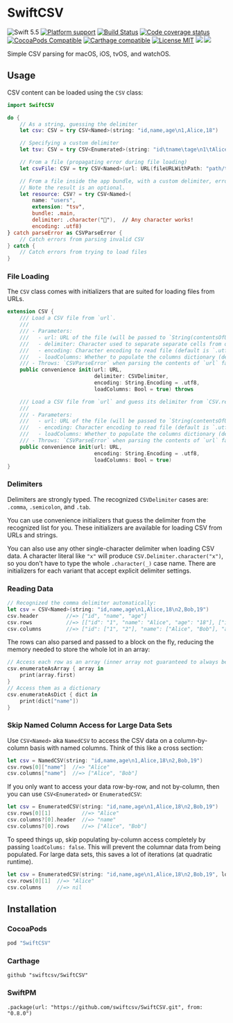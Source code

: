 # SwiftCSV

![Swift 5.5](https://img.shields.io/badge/Swift-5.5-blue.svg?style=flat)
[![Platform support](https://img.shields.io/badge/platform-ios%20%7C%20osx%20%7C%20tvos%20%7C%20watchos-lightgrey.svg?style=flat-square)](https://github.com/swiftcsv/SwiftCSV/blob/master/LICENSE.md)
[![Build Status](https://img.shields.io/travis/swiftcsv/SwiftCSV/master.svg?style=flat-square)](https://travis-ci.org/swiftcsv/SwiftCSV)
[![Code coverage status](https://codecov.io/gh/swiftcsv/SwiftCSV/branch/master/graph/badge.svg)](https://codecov.io/gh/swiftcsv/SwiftCSV)
[![CocoaPods Compatible](https://img.shields.io/cocoapods/v/SwiftCSV.svg?style=flat-square)](https://cocoapods.org/pods/SwiftCSV)
[![Carthage compatible](https://img.shields.io/badge/Carthage-compatible-4BC51D.svg?style=flat)](https://github.com/Carthage/Carthage)
[![License MIT](https://img.shields.io/badge/license-MIT-blue.svg?style=flat-square)](https://github.com/swiftcsv/SwiftCSV/blob/master/LICENSE.md)
[![](https://img.shields.io/endpoint?url=https%3A%2F%2Fswiftpackageindex.com%2Fapi%2Fpackages%2Fswiftcsv%2FSwiftCSV%2Fbadge%3Ftype%3Dswift-versions)](https://swiftpackageindex.com/swiftcsv/SwiftCSV)
[![](https://img.shields.io/endpoint?url=https%3A%2F%2Fswiftpackageindex.com%2Fapi%2Fpackages%2Fswiftcsv%2FSwiftCSV%2Fbadge%3Ftype%3Dplatforms)](https://swiftpackageindex.com/swiftcsv/SwiftCSV)

Simple CSV parsing for macOS, iOS, tvOS, and watchOS.

## Usage

CSV content can be loaded using the `CSV` class:

```swift
import SwiftCSV

do {
    // As a string, guessing the delimiter
    let csv: CSV = try CSV<Named>(string: "id,name,age\n1,Alice,18")

    // Specifying a custom delimiter
    let tsv: CSV = try CSV<Enumerated>(string: "id\tname\tage\n1\tAlice\t18", delimiter: .tab)

    // From a file (propagating error during file loading)
    let csvFile: CSV = try CSV<Named>(url: URL(fileURLWithPath: "path/to/users.csv"))

    // From a file inside the app bundle, with a custom delimiter, errors, and custom encoding.
    // Note the result is an optional.
    let resource: CSV? = try CSV<Named>(
        name: "users",
        extension: "tsv",
        bundle: .main,
        delimiter: .character("🐠"),  // Any character works!
        encoding: .utf8)
} catch parseError as CSVParseError {
    // Catch errors from parsing invalid CSV
} catch {
    // Catch errors from trying to load files
}
```

### File Loading

The `CSV` class comes with initializers that are suited for loading files from URLs.

```swift
extension CSV {
    /// Load a CSV file from `url`.
    ///
    /// - Parameters:
    ///   - url: URL of the file (will be passed to `String(contentsOfURL:encoding:)` to load)
    ///   - delimiter: Character used to separate separate cells from one another in rows.
    ///   - encoding: Character encoding to read file (default is `.utf8`)
    ///   - loadColumns: Whether to populate the columns dictionary (default is `true`)
    /// - Throws: `CSVParseError` when parsing the contents of `url` fails, or file loading errors.
    public convenience init(url: URL,
                            delimiter: CSVDelimiter,
                            encoding: String.Encoding = .utf8,
                            loadColumns: Bool = true) throws

    /// Load a CSV file from `url` and guess its delimiter from `CSV.recognizedDelimiters`, falling back to `.comma`.
    ///
    /// - Parameters:
    ///   - url: URL of the file (will be passed to `String(contentsOfURL:encoding:)` to load)
    ///   - encoding: Character encoding to read file (default is `.utf8`)
    ///   - loadColumns: Whether to populate the columns dictionary (default is `true`)
    /// - Throws: `CSVParseError` when parsing the contents of `url` fails, or file loading errors.
    public convenience init(url: URL,
                            encoding: String.Encoding = .utf8,
                            loadColumns: Bool = true)
}
```

### Delimiters

Delimiters are strongly typed. The recognized `CSVDelimiter` cases are: `.comma`, `.semicolon`, and `.tab`.

You can use convenience initializers that guess the delimiter from the recognized list for you. These initializers are available for loading CSV from URLs and strings.

You can also use any other single-character delimiter when loading CSV data. A character literal like `"x"` will produce `CSV.Delimiter.character("x")`, so you don't have to type the whole `.character(_)` case name. There are initializers for each variant that accept explicit delimiter settings.

### Reading Data

```swift
// Recognized the comma delimiter automatically:
let csv = CSV<Named>(string: "id,name,age\n1,Alice,18\n2,Bob,19")
csv.header         //=> ["id", "name", "age"]
csv.rows           //=> [["id": "1", "name": "Alice", "age": "18"], ["id": "2", "name": "Bob", "age": "19"]]
csv.columns        //=> ["id": ["1", "2"], "name": ["Alice", "Bob"], "age": ["18", "19"]]
```

The rows can also parsed and passed to a block on the fly, reducing the memory needed to store the whole lot in an array:

```swift
// Access each row as an array (inner array not guaranteed to always be equal length to the header)
csv.enumerateAsArray { array in
    print(array.first)
}
// Access them as a dictionary
csv.enumerateAsDict { dict in
    print(dict["name"])
}
```

### Skip Named Column Access for Large Data Sets

Use `CSV<Named>` aka `NamedCSV` to access the CSV data on a column-by-column basis with named columns. Think of this like a cross section:

```swift
let csv = NamedCSV(string: "id,name,age\n1,Alice,18\n2,Bob,19")
csv.rows[0]["name"]  //=> "Alice"
csv.columns["name"]  //=> ["Alice", "Bob"]
```

If you only want to access your data row-by-row, and not by-column, then you can use `CSV<Enumerated>` or `EnumeratedCSV`:

```swift
let csv = EnumeratedCSV(string: "id,name,age\n1,Alice,18\n2,Bob,19")
csv.rows[0][1]          //=> "Alice"
csv.columns?[0].header  //=> "name"
csv.columns?[0].rows    //=> ["Alice", "Bob"]
```

To speed things up, skip populating by-column access completely by passing `loadColums: false`. This will prevent the columnar data from being populated. For large data sets, this saves a lot of iterations (at quadratic runtime).

```swift
let csv = EnumeratedCSV(string: "id,name,age\n1,Alice,18\n2,Bob,19", loadColumns: false)
csv.rows[0][1]  //=> "Alice"
csv.columns     //=> nil
```


## Installation

### CocoaPods

```ruby
pod "SwiftCSV"
```

### Carthage

```
github "swiftcsv/SwiftCSV"
```

### SwiftPM

```
.package(url: "https://github.com/swiftcsv/SwiftCSV.git", from: "0.8.0")
```
